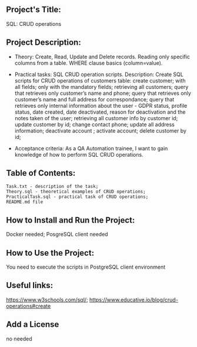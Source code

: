 ## Project's Title:
SQL: CRUD operations

## Project Description:

- Theory:
Create, Read, Update and Delete records.
Reading only specific columns from a table.
WHERE clause basics (column=value).

- Practical tasks:
SQL CRUD operation scripts. 
Description: Create SQL scripts for CRUD operations of customers table:
create customer;
with all fields;
only with the mandatory fields;
retrieving all customers; 
query that retrieves only customer’s name and phone;
query that retrieves only customer’s name and full address for correspondance;
query that retrieves only internal information about the user - GDPR status, profile status, date created, date deactivated, reason for deactivation and the notes taken of the user;
retrieving all customer info by customer id;
update customer by id; 
change contact phone;
update all address information;
deactivate account ;
activate account;
delete customer by id;

- Acceptance criteria:
As a QA Automation trainee, I want to gain knowledge of how to perform SQL CRUD operations.

## Table of Contents:
	Task.txt - description of the task;
	Theory.sql - theoretical examples of CRUD operations;
	PracticalTask.sql - practical task of CRUD operations;
	README.md file

## How to Install and Run the Project:
  Docker needed;
  PosgreSQL client needed
 
## How to Use the Project:
You need to execute the scripts in PostgreSQL client environment

## Useful links:
https://www.w3schools.com/sql/;
https://www.educative.io/blog/crud-operations#create

## Add a License
no needed


